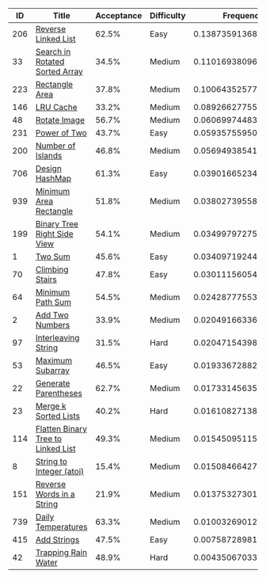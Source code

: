 |ID|Title|Acceptance|Difficulty|Frequency|
|----|-----|----|---|---|
|206|[Reverse Linked List]( https://leetcode.com/problems/reverse-linked-list)|62.5%|Easy|0.13873591368953625|
|33|[Search in Rotated Sorted Array]( https://leetcode.com/problems/search-in-rotated-sorted-array)|34.5%|Medium|0.1101693809658871|
|223|[Rectangle Area]( https://leetcode.com/problems/rectangle-area)|37.8%|Medium|0.10064352577968744|
|146|[LRU Cache]( https://leetcode.com/problems/lru-cache)|33.2%|Medium|0.08926627755405464|
|48|[Rotate Image]( https://leetcode.com/problems/rotate-image)|56.7%|Medium|0.06069974483040549|
|231|[Power of Two]( https://leetcode.com/problems/power-of-two)|43.7%|Easy|0.059357559503279325|
|200|[Number of Islands]( https://leetcode.com/problems/number-of-islands)|46.8%|Medium|0.05694938541936198|
|706|[Design HashMap]( https://leetcode.com/problems/design-hashmap)|61.3%|Easy|0.039016652342451774|
|939|[Minimum Area Rectangle]( https://leetcode.com/problems/minimum-area-rectangle)|51.8%|Medium|0.03802739558923925|
|199|[Binary Tree Right Side View]( https://leetcode.com/problems/binary-tree-right-side-view)|54.1%|Medium|0.034997972754213943|
|1|[Two Sum]( https://leetcode.com/problems/two-sum)|45.6%|Easy|0.03409719244428431|
|70|[Climbing Stairs]( https://leetcode.com/problems/climbing-stairs)|47.8%|Easy|0.03011156054328408|
|64|[Minimum Path Sum]( https://leetcode.com/problems/minimum-path-sum)|54.5%|Medium|0.024287775531756203|
|2|[Add Two Numbers]( https://leetcode.com/problems/add-two-numbers)|33.9%|Medium|0.020491663368639005|
|97|[Interleaving String]( https://leetcode.com/problems/interleaving-string)|31.5%|Hard|0.020471543980187256|
|53|[Maximum Subarray]( https://leetcode.com/problems/maximum-subarray)|46.5%|Easy|0.019336728821707075|
|22|[Generate Parentheses]( https://leetcode.com/problems/generate-parentheses)|62.7%|Medium|0.017331456351639924|
|23|[Merge k Sorted Lists]( https://leetcode.com/problems/merge-k-sorted-lists)|40.2%|Hard|0.016108271385328228|
|114|[Flatten Binary Tree to Linked List]( https://leetcode.com/problems/flatten-binary-tree-to-linked-list)|49.3%|Medium|0.015450951155718977|
|8|[String to Integer (atoi)]( https://leetcode.com/problems/string-to-integer-atoi)|15.4%|Medium|0.015084664273571906|
|151|[Reverse Words in a String]( https://leetcode.com/problems/reverse-words-in-a-string)|21.9%|Medium|0.013753273019471011|
|739|[Daily Temperatures]( https://leetcode.com/problems/daily-temperatures)|63.3%|Medium|0.010032690121814417|
|415|[Add Strings]( https://leetcode.com/problems/add-strings)|47.5%|Easy|0.007587289812159497|
|42|[Trapping Rain Water]( https://leetcode.com/problems/trapping-rain-water)|48.9%|Hard|0.004350670338744988|

